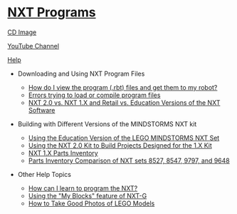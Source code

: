 # [NXT Programs](http://nxtprograms.com)

[CD Image](http://www.nxtprograms.com/NXT2/CD/NXT2Proj.iso)

[YouTube Channel](https://www.youtube.com/user/nxtprograms)

[Help](http://nxtprograms.com/help.html)

- Downloading and Using NXT Program Files
  - [How do I view the program (.rbt) files and get them to my robot?](http://nxtprograms.com/help/software.html)
  - [Errors trying to load or compile program files](http://nxtprograms.com/help/software.html#errors)
  - [NXT 2.0 vs. NXT 1.X and Retail vs. Education Versions of the NXT Software](http://nxtprograms.com/help/software.html#versions)

- Building with Different Versions of the MINDSTORMS NXT kit
  - [Using the Education Version of the LEGO MINDSTORMS NXT Set](http://nxtprograms.com/help/parts/9797.html)
  - [Using the NXT 2.0 Kit to Build Projects Designed for the 1.X Kit](http://nxtprograms.com/help/parts/8547.html)
  - [NXT 1.X Parts Inventory](http://nxtprograms.com/help/parts/inventory.html)
  - [Parts Inventory Comparison of NXT sets 8527, 8547, 9797, and 9648](http://static.robotclub.ab.ca/pages/nxt/InventoryComparison/nxt_1_vs_2_vs_edu.html)

- Other Help Topics
  - [How can I learn to program the NXT?](http://nxtprograms.com/help/learn.html)
  - [Using the "My Blocks" feature of NXT-G](http://nxtprograms.com/help/MyBlocks/tutorial.html)
  - [How to Take Good Photos of LEGO Models](http://nxtprograms.com/help/photos/index.html)
